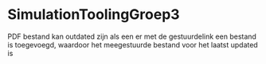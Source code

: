 # SimulationToolingGroep3
PDF bestand kan outdated zijn als een er met de gestuurdelink een bestand is toegevoegd, waardoor het meegestuurde bestand voor het laatst updated is
